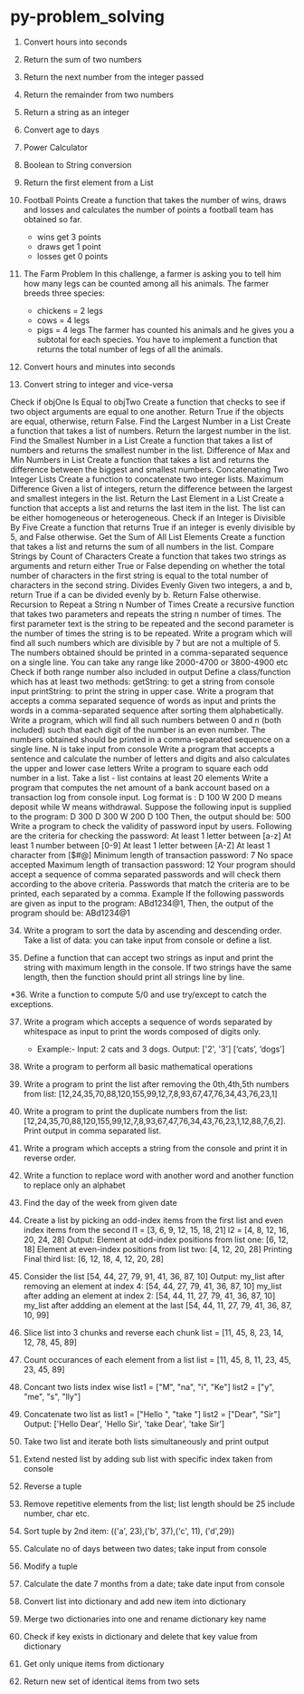 # py-problem_solving

01. Convert hours into seconds

02. Return the sum of two numbers

03. Return the next number from the integer passed

04. Return the remainder from two numbers

05. Return a string as an integer

06. Convert age to days

07. Power Calculator

08. Boolean to String conversion

09. Return the first element from a List

10. Football Points
    Create a function that takes the number of wins, draws and losses and calculates the number of points a football team has obtained so far.
    - wins get 3 points
    - draws get 1 point
    - losses get 0 points
    
11. The Farm Problem
    In this challenge, a farmer is asking you to tell him how many legs can be counted among all his animals. The farmer breeds three species:
    - chickens = 2 legs
    - cows = 4 legs
    - pigs = 4 legs
    The farmer has counted his animals and he gives you a subtotal for each species. You have to implement a function that returns the total number of legs of all the animals.

12. Convert hours and minutes into seconds

13. Convert string to integer and vice-versa

Check if objOne Is Equal to objTwo
Create a function that checks to see if two object arguments are equal to one another. Return True if the objects are equal, otherwise, return False.
Find the Largest Number in a List
Create a function that takes a list of numbers. Return the largest number in the list.
Find the Smallest Number in a List
Create a function that takes a list of numbers and returns the smallest number in the list.
Difference of Max and Min Numbers in List
Create a function that takes a list and returns the difference between the biggest and smallest numbers.
Concatenating Two Integer Lists
Create a function to concatenate two integer lists.
Maximum Difference
Given a list of integers, return the difference between the largest and smallest integers in the list.
Return the Last Element in a List
Create a function that accepts a list and returns the last item in the list. The list can be either homogeneous or heterogeneous.
Check if an Integer is Divisible By Five
Create a function that returns True if an integer is evenly divisible by 5, and False otherwise.
Get the Sum of All List Elements
Create a function that takes a list and returns the sum of all numbers in the list.
Compare Strings by Count of Characters
Create a function that takes two strings as arguments and return either True or False depending on whether the total number of characters in the first string is equal to the total number of characters in the second string.
Divides Evenly
Given two integers, a and b, return True if a can be divided evenly by b. Return False otherwise.
Recursion to Repeat a String n Number of Times
Create a recursive function that takes two parameters and repeats the string n number of times. The first parameter text is the string to be repeated and the second parameter is the number of times the string is to be repeated.
Write a program which will find all such numbers which are divisible by 7 but are not a multiple of 5. The numbers obtained should be printed in a comma-separated sequence on a single line.
You can take any range like 2000-4700 or 3800-4900 etc 
Check if both range number also included in output 
Define a class/function which has at least two methods: getString: to get a string from console input printString: to print the string in upper case. 
Write a program that accepts a comma separated sequence of words as input and prints the words in a comma-separated sequence after sorting them alphabetically. 
Write a program, which will find all such numbers between 0 and n (both included) such that each digit of the number is an even number. The numbers obtained should be printed in a comma-separated sequence on a single line.
N is take input from console 
Write a program that accepts a sentence and calculate the number of letters and digits and also calculates the upper and lower case letters
Write a program to square each odd number in a list. 
Take a list - list contains at least 20 elements
Write a program that computes the net amount of a bank account based on a transaction log from console input. 
Log format is :  D 100 W 200
D means deposit while W means withdrawal. Suppose the following input is supplied to the program: D 300 D 300 W 200 D 100 Then, the output should be: 500
Write a program to check the validity of password input by users. 
Following are the criteria for checking the password:
At least 1 letter between [a-z]
At least 1 number between [0-9]
At least 1 letter between [A-Z]
At least 1 character from [$#@]
Minimum length of transaction password: 7
No space accepted
Maximum length of transaction password: 12 Your program should accept a sequence of comma separated passwords and will check them according to the above criteria. Passwords that match the criteria are to be printed, each separated by a comma. Example If the following passwords are given as input to the program: ABd1234@1, Then, the output of the program should be: ABd1234@1
 
34. Write a program to sort the data by ascending and descending order. Take a list of data: you can take input from console or define a list.

35. Define a function that can accept two strings as input and print the string with maximum length in the console. If two strings have the same length, then the function should print all strings line by line.

*36. Write a function to compute 5/0 and use try/except to catch the exceptions.

37. Write a program which accepts a sequence of words separated by whitespace as input to print the words composed of digits only.
    - Example:- 
      Input: 2 cats and 3 dogs.
      Output: ['2', '3'] [‘cats’, ‘dogs’]
      
38. Write a program to perform all basic mathematical operations
 
39. Write a program to print the list after removing the 0th,4th,5th numbers from list:
   [12,24,35,70,88,120,155,99,12,7,8,93,67,47,76,34,43,76,23,1]
   
40. Write a program to print the duplicate numbers from the list: 
    [12,24,35,70,88,120,155,99,12,7,8,93,67,47,76,34,43,76,23,1,12,88,7,6,2].
    Print output in comma separated list.

41. Write a program which accepts a string from the console and print it in reverse order.

42. Write a function to replace word with another word and another function to replace only an alphabet
 
43. Find the day of the week from given date

44. Create a list by picking an odd-index items from the first list and even index items from the second
    l1 = [3, 6, 9, 12, 15, 18, 21]
    l2 = [4, 8, 12, 16, 20, 24, 28] 
    Output:
	Element at odd-index positions from list one: [6, 12, 18]
	Element at even-index positions from list two: [4, 12, 20, 28]
	Printing Final third list: [6, 12, 18, 4, 12, 20, 28]

45. Consider the list [54, 44, 27, 79, 91, 41, 36, 87, 10]
    Output:
	my_list after removing an element at index 4: [54, 44, 27, 79, 41, 36, 87, 10]
	my_list after adding an element at index 2: [54, 44, 11, 27, 79, 41, 36, 87, 10]
	my_list after addding an element at the last [54, 44, 11, 27, 79, 41, 36, 87, 10, 99]

46. Slice list into 3 chunks and reverse each chunk 
    list = [11, 45, 8, 23, 14, 12, 78, 45, 89] 

47. Count occurances of each element from a list
    list = [11, 45, 8, 11, 23, 45, 23, 45, 89]

48. Concant two lists index wise 
    list1 = ["M", "na", "i", "Ke"]
    list2 = ["y", "me", "s", "lly"]

49. Concatenate two list as
    list1 = ["Hello ", "take "]
    list2 = ["Dear", "Sir"]  
    Output: ['Hello Dear', 'Hello Sir', 'take Dear', 'take Sir']

50. Take two list and iterate both lists simultaneously and print output

51. Extend nested list by adding sub list with specific index taken from console

52. Reverse a tuple

53. Remove repetitive elements from the list; list length should be 25 include number, char etc.

54. Sort tuple by 2nd item: (('a', 23),('b', 37),('c', 11), ('d',29))

55. Calculate no of days between two dates; take input from console 

56. Modify a tuple

57. Calculate the date 7 months from a date; take date input from console

58. Convert list into dictionary and add new item into dictionary

59. Merge two dictionaries into one and rename dictionary key name 

60. Check if key exists in dictionary and delete that key value from dictionary

61. Get only unique items from dictionary

62. Return new set of identical items from two sets

